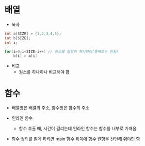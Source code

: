 # 배열

* 복사

```c
int a[SIZE] = {1,2,3,4,5};
int b[SIZE];
int i;

for(i=0;i<SIZE;i++)	// 원소를 일일이 복사한다(통째로는 안됨)
	b[i] = a[i]
```

* 비교
  * 원소를 하나하나 비교해야 함

# 함수

* 배열명은 배열의 주소, 함수명은 함수의 주소

* 인라인 함수
  * 함수 호출 때, 시간이 걸리는데 인라인 함수는 함수를 내부로 가져옴
* 함수 정의를 밑에 하려면 main 함수 위쪽에 함수 원형을 선언해 줘야만 함

